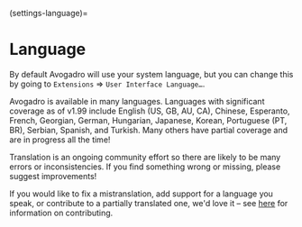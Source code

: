 (settings-language)=

# Language

By default Avogadro will use your system language, but you can change this by going to `Extensions` ⇒ `User Interface Language…`.

Avogadro is available in many languages. Languages with significant coverage as of v1.99 include English (US, GB, AU, CA), Chinese, Esperanto, French, Georgian, German, Hungarian, Japanese, Korean, Portuguese (PT, BR), Serbian, Spanish, and Turkish. Many others have partial coverage and are in progress all the time!

Translation is an ongoing community effort so there are likely to be many errors or inconsistencies. If you find something wrong or missing, please suggest improvements!

If you would like to fix a mistranslation, add support for a language you speak, or contribute to a partially translated one, we'd love it – see [here](contrib-translate) for information on contributing.